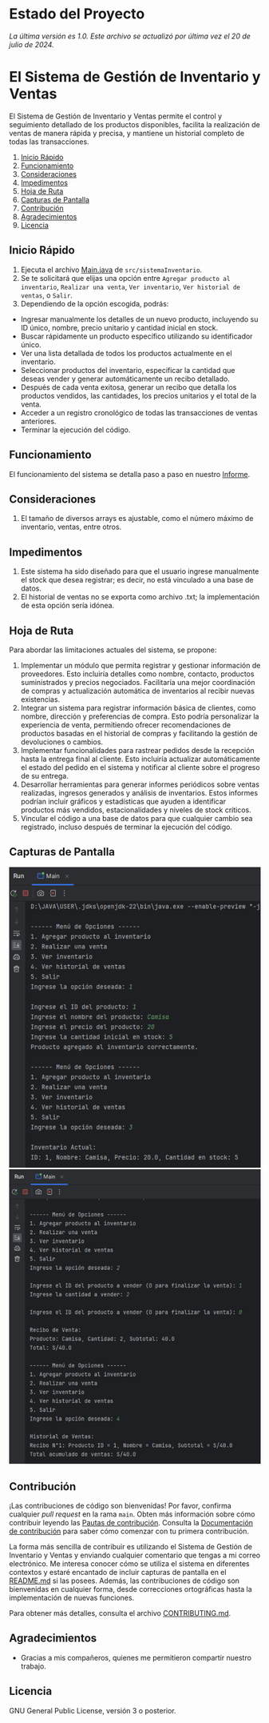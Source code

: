# Estado del Proyecto

_La última versión es 1.0. Este archivo se actualizó por última vez el 20 de julio de 2024._

# El Sistema de Gestión de Inventario y Ventas

El Sistema de Gestión de Inventario y Ventas permite el control y seguimiento detallado de los productos disponibles, facilita la realización de ventas de manera rápida y precisa, y mantiene un historial completo de todas las transacciones.

1. [Inicio Rápido](#inicio-rápido)
2. [Funcionamiento](#funcionamiento)
3. [Consideraciones](#consideraciones)
4. [Impedimentos](#impedimentos)
5. [Hoja de Ruta](#hoja-de-ruta)
6. [Capturas de Pantalla](#capturas-de-pantalla)
7. [Contribución](#contribución)
8. [Agradecimientos](#agradecimientos)
9. [Licencia](#licencia)

## Inicio Rápido

1. Ejecuta el archivo [Main.java](src/sistemaInventario) de `src/sistemaInventario`.
2. Se te solicitará que elijas una opción entre `Agregar producto al inventario`, `Realizar una venta`, `Ver inventario`, `Ver historial de ventas`, o `Salir`.
3. Dependiendo de la opción escogida, podrás:
* Ingresar manualmente los detalles de un nuevo producto, incluyendo su ID único, nombre, precio unitario y cantidad inicial en stock.
* Buscar rápidamente un producto específico utilizando su identificador único.
* Ver una lista detallada de todos los productos actualmente en el inventario.
* Seleccionar productos del inventario, especificar la cantidad que deseas vender y generar automáticamente un recibo detallado.
* Después de cada venta exitosa, generar un recibo que detalla los productos vendidos, las cantidades, los precios unitarios y el total de la venta.
* Acceder a un registro cronológico de todas las transacciones de ventas anteriores.
* Terminar la ejecución del código.

## Funcionamiento

El funcionamiento del sistema se detalla paso a paso en nuestro [Informe](trabajofinal-sistema-inventario-y-ventas.pdf).

## Consideraciones
1. El tamaño de diversos arrays es ajustable, como el número máximo de inventario, ventas, entre otros.

## Impedimentos
1. Este sistema ha sido diseñado para que el usuario ingrese manualmente el stock que desea registrar; es decir, no está vinculado a una base de datos.
2. El historial de ventas no se exporta como archivo .txt; la implementación de esta opción sería idónea.

## Hoja de Ruta
Para abordar las limitaciones actuales del sistema, se propone:
1. Implementar un módulo que permita registrar y gestionar información de proveedores. Esto incluiría detalles como nombre, contacto, productos suministrados y precios negociados. Facilitaría una mejor coordinación de compras y actualización automática de inventarios al recibir nuevas existencias.
2. Integrar un sistema para registrar información básica de clientes, como nombre, dirección y preferencias de compra. Esto podría personalizar la experiencia de venta, permitiendo ofrecer recomendaciones de productos basadas en el historial de compras y facilitando la gestión de devoluciones o cambios.
3. Implementar funcionalidades para rastrear pedidos desde la recepción hasta la entrega final al cliente. Esto incluiría actualizar automáticamente el estado del pedido en el sistema y notificar al cliente sobre el progreso de su entrega.
4. Desarrollar herramientas para generar informes periódicos sobre ventas realizadas, ingresos generados y análisis de inventarios. Estos informes podrían incluir gráficos y estadísticas que ayuden a identificar productos más vendidos, estacionalidades y niveles de stock críticos. 
5. Vincular el código a una base de datos para que cualquier cambio sea registrado, incluso después de terminar la ejecución del código.

## Capturas de Pantalla

![Inventario](imagenes/sistema-inventario-y-ventas1.png)
![Venta](imagenes/sistema-inventario-y-ventas2.png)

## Contribución

¡Las contribuciones de código son bienvenidas! Por favor, confirma cualquier _pull request_ en la rama `main`. Obten más información sobre cómo contribuir leyendo las [Pautas de contribución](https://contributing.bitwarden.com/contributing/). Consulta la [Documentación de contribución](https://contributing.bitwarden.com/) para saber cómo comenzar con tu primera contribución.

La forma más sencilla de contribuir es utilizando el Sistema de Gestión de Inventario y Ventas y enviando cualquier comentario que tengas a mi correo electrónico. Me interesa conocer cómo se utiliza el sistema en diferentes contextos y estaré encantado de incluir capturas de pantalla en el [README.md](README.md) si las posees. Además, las contribuciones de código son bienvenidas en cualquier forma, desde correcciones ortográficas hasta la implementación de nuevas funciones.

Para obtener más detalles, consulta el archivo [CONTRIBUTING.md](CONTRIBUTING.md).

## Agradecimientos

* Gracias a mis compañeros, quienes me permitieron compartir nuestro trabajo.

## Licencia

GNU General Public License, versión 3 o posterior.
